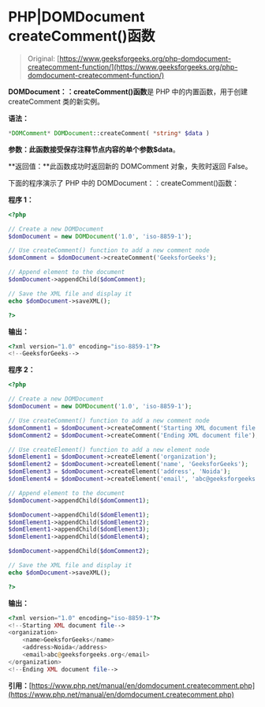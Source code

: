 # PHP|DOMDocument createComment()函数

> Original: [https://www.geeksforgeeks.org/php-domdocument-createcomment-function/](https://www.geeksforgeeks.org/php-domdocument-createcomment-function/)

**DOMDocument：：createComment()函数**是 PHP 中的内置函数，用于创建 createComment 类的新实例。

**语法：**

```php
*DOMComment* DOMDocument::createComment( *string* $data )
```

**参数：**此函数接受保存注释节点内容的单个参数**$data**。

**返回值：**此函数成功时返回新的 DOMComment 对象，失败时返回 False。

下面的程序演示了 PHP 中的 DOMDocument：：createComment()函数：

**程序 1：**

```php
<?php

// Create a new DOMDocument
$domDocument = new DOMDocument('1.0', 'iso-8859-1');

// Use createComment() function to add a new comment node
$domComment = $domDocument->createComment('GeeksforGeeks');

// Append element to the document
$domDocument->appendChild($domComment);

// Save the XML file and display it
echo $domDocument->saveXML();

?>
```

**输出：**

```php
<?xml version="1.0" encoding="iso-8859-1"?>
<!--GeeksforGeeks-->

```

**程序 2：**

```php
<?php

// Create a new DOMDocument
$domDocument = new DOMDocument('1.0', 'iso-8859-1');

// Use createComment() function to add a new comment node
$domComment1 = $domDocument->createComment('Starting XML document file');
$domComment2 = $domDocument->createComment('Ending XML document file');

// Use createElement() function to add a new element node
$domElement1 = $domDocument->createElement('organization');
$domElement2 = $domDocument->createElement('name', 'GeeksforGeeks');
$domElement3 = $domDocument->createElement('address', 'Noida');
$domElement4 = $domDocument->createElement('email', 'abc@geeksforgeeks.org');

// Append element to the document
$domDocument->appendChild($domComment1);

$domDocument->appendChild($domElement1);
$domElement1->appendChild($domElement2);
$domElement1->appendChild($domElement3);
$domElement1->appendChild($domElement4);

$domDocument->appendChild($domComment2);

// Save the XML file and display it
echo $domDocument->saveXML();

?>
```

**输出：**

```php
<?xml version="1.0" encoding="iso-8859-1"?>
<!--Starting XML document file-->
<organization>
    <name>GeeksforGeeks</name>
    <address>Noida</address>
    <email>abc@geeksforgeeks.org</email>
</organization>
<!--Ending XML document file-->

```

**引用：**[https://www.php.net/manual/en/domdocument.createcomment.php](https://www.php.net/manual/en/domdocument.createcomment.php)